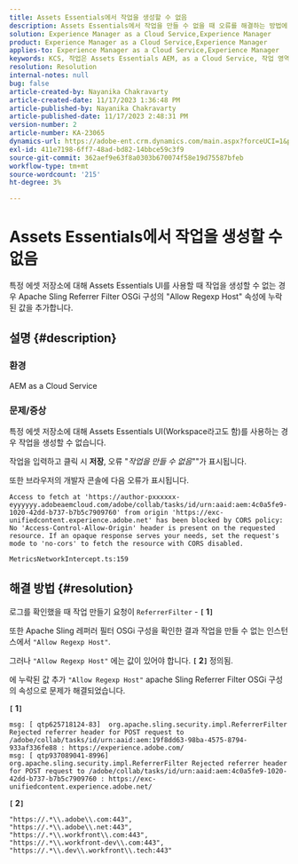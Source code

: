 ```yaml
---
title: Assets Essentials에서 작업을 생성할 수 없음
description: Assets Essentials에서 작업을 만들 수 없을 때 오류를 해결하는 방법에 대해 알아봅니다. 누락된 값을 "Allow Regexp Host" 속성에 추가합니다.
solution: Experience Manager as a Cloud Service,Experience Manager
product: Experience Manager as a Cloud Service,Experience Manager
applies-to: Experience Manager as a Cloud Service,Experience Manager
keywords: KCS, 작업은 Assets Essentials AEM, as a Cloud Service, 작업 영역에서 만들 수 없음
resolution: Resolution
internal-notes: null
bug: false
article-created-by: Nayanika Chakravarty
article-created-date: 11/17/2023 1:36:48 PM
article-published-by: Nayanika Chakravarty
article-published-date: 11/17/2023 2:48:31 PM
version-number: 2
article-number: KA-23065
dynamics-url: https://adobe-ent.crm.dynamics.com/main.aspx?forceUCI=1&pagetype=entityrecord&etn=knowledgearticle&id=715f8f59-4e85-ee11-8179-6045bd0065b6
exl-id: 411e7198-6ff7-48ad-bd82-14bbce59c3f9
source-git-commit: 362aef9e63f8a0303b670074f58e19d75587bfeb
workflow-type: tm+mt
source-wordcount: '215'
ht-degree: 3%

---
```


# Assets Essentials에서 작업을 생성할 수 없음


특정 에셋 저장소에 대해 Assets Essentials UI를 사용할 때 작업을 생성할 수 없는 경우 Apache Sling Referrer Filter OSGi 구성의 &quot;Allow Regexp Host&quot; 속성에 누락된 값을 추가합니다.

## 설명 {#description}


### 환경

AEM as a Cloud Service

### 문제/증상

특정 에셋 저장소에 대해 Assets Essentials UI(Workspace라고도 함)를 사용하는 경우 작업을 생성할 수 없습니다.

작업을 입력하고 클릭 시 <b>저장</b>, 오류 &quot;*작업을 만들 수 없음*&quot;&quot;가 표시됩니다.

또한 브라우저의 개발자 콘솔에 다음 오류가 표시됩니다.


```
Access to fetch at 'https://author-pxxxxxx-eyyyyyy.adobeaemcloud.com/adobe/collab/tasks/id/urn:aaid:aem:4c0a5fe9-1020-42dd-b737-b7b5c7909760' from origin 'https://exc-unifiedcontent.experience.adobe.net' has been blocked by CORS policy: 
No 'Access-Control-Allow-Origin' header is present on the requested resource. If an opaque response serves your needs, set the request's mode to 'no-cors' to fetch the resource with CORS disabled.

MetricsNetworkIntercept.ts:159
```



## 해결 방법 {#resolution}


로그를 확인했을 때 작업 만들기 요청이 `ReferrerFilter` - <b>`[` 1`]` </b>

또한 Apache Sling 레퍼러 필터 OSGi 구성을 확인한 결과 작업을 만들 수 없는 인스턴스에서 `"Allow Regexp Host"`.

그러나 `"Allow Regexp Host"` 에는 값이 있어야 합니다. <b>`[` 2`]` </b> 정의됨.

에 누락된 값 추가 `"Allow Regexp Host"` apache Sling Referrer Filter OSGi 구성의 속성으로 문제가 해결되었습니다.

<b>`[` 1`]` </b>


```
msg: [ qtp625718124-83]  org.apache.sling.security.impl.ReferrerFilter Rejected referrer header for POST request to /adobe/collab/tasks/id/urn:aaid:aem:19f8dd63-98ba-4575-8794-933af336fe88 : https://experience.adobe.com/
msg: [ qtp937089041-8996]  org.apache.sling.security.impl.ReferrerFilter Rejected referrer header for POST request to /adobe/collab/tasks/id/urn:aaid:aem:4c0a5fe9-1020-42dd-b737-b7b5c7909760 : https://exc-unifiedcontent.experience.adobe.net/
```


<b>`[` 2`]` </b>


```
"https://.*\\.adobe\\.com:443",
"https://.*\\.adobe\\.net:443",
"https://.*\\.workfront\\.com:443",
"https://.*\\.workfront-dev\\.com:443",
"https://.*\\.dev\\.workfront\\.tech:443"
```
